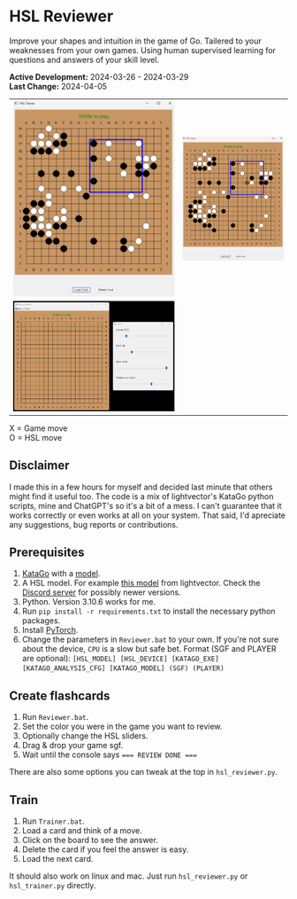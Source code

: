 # HSL Reviewer
Improve your shapes and intuition in the game of Go. Tailered to your weaknesses from your own games. Using human supervised learning for questions and answers of your skill level.

**Active Development:** 2024-03-26 - 2024-03-29<br>
**Last Change:** 2024-04-05<br>

| | |
| :---: | :---: |
| ![](/Screenshots/1-Question.png) | ![](/Screenshots/2-Answer.png) |
| ![](/Screenshots/3-Reviewer.png) | |

X = Game move<br>
O = HSL move<br>

## Disclaimer
I made this in a few hours for myself and decided last minute that others might find it useful too. The code is a mix of lightvector's KataGo python scripts, mine and ChatGPT's so it's a bit of a mess. I can't guarantee that it works correctly or even works at all on your system. That said, I'd apreciate any suggestions, bug reports or contributions.

## Prerequisites
1. [KataGo](https://github.com/lightvector/KataGo/releases) with a [model](https://katagotraining.org/networks/).
2. A HSL model. For example [this model](https://cdn.discordapp.com/attachments/583775968804732928/1225481815033253969/b18c384nbt-humanv0.ckpt?ex=662149e1&is=660ed4e1&hm=ab95493b318a249923304d6e199c8db69b788929487557e316f97f6e82ec2259&) from lightvector. Check the [Discord server](https://discord.gg/utV9dsfqFW) for possibly newer versions.
3. Python. Version 3.10.6 works for me.
4. Run `pip install -r requirements.txt` to install the necessary python packages.
5. Install [PyTorch](https://pytorch.org/get-started/locally/).
6. Change the parameters in `Reviewer.bat` to your own. If you're not sure about the device, `CPU` is a slow but safe bet. Format (SGF and PLAYER are optional): `[HSL_MODEL] [HSL_DEVICE] [KATAGO_EXE] [KATAGO_ANALYSIS_CFG] [KATAGO_MODEL] (SGF) (PLAYER)`

## Create flashcards
1. Run `Reviewer.bat`.
2. Set the color you were in the game you want to review.
3. Optionally change the HSL sliders.
4. Drag & drop your game sgf.
5. Wait until the console says `=== REVIEW DONE ===`

There are also some options you can tweak at the top in `hsl_reviewer.py`.

## Train
1. Run `Trainer.bat`.
2. Load a card and think of a move.
3. Click on the board to see the answer.
4. Delete the card if you feel the answer is easy.
5. Load the next card.

It should also work on linux and mac. Just run `hsl_reviewer.py` or `hsl_trainer.py` directly.
 